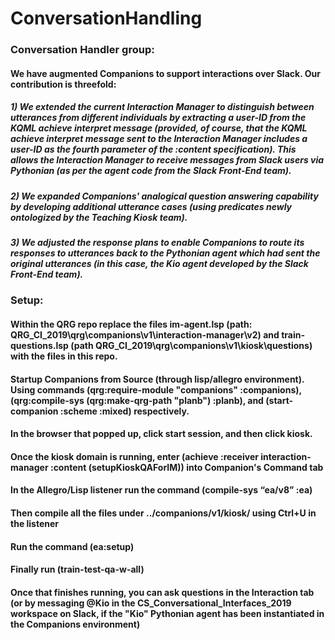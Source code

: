 # ConversationHandling

### Conversation Handler group: 
#### We have augmented Companions to support interactions over Slack.  Our contribution is threefold: 
##### 1) We extended the current Interaction Manager to distinguish between utterances from different individuals by extracting a user-ID from the KQML achieve interpret message (provided, of course, that the KQML achieve interpret message sent to the Interaction Manager includes a user-ID as the fourth parameter of the :content specification).  This allows the Interaction Manager to receive messages from Slack users via Pythonian (as per the agent code from the Slack Front-End team).
##### 2) We expanded Companions' analogical question answering capability by developing additional utterance cases (using predicates newly ontologized by the Teaching Kiosk team).
##### 3) We adjusted the response plans to enable Companions to route its responses to utterances back to the Pythonian agent which had sent the original utterances (in this case, the Kio agent developed by the Slack Front-End team).

### Setup:
#### Within the QRG repo replace the files im-agent.lsp (path: QRG_CI_2019\qrg\companions\v1\interaction-manager\v2) and train-questions.lsp (path QRG_CI_2019\qrg\companions\v1\kiosk\questions) with the files in this repo.
#### Startup Companions from Source (through lisp/allegro environment). Using commands (qrg:require-module "companions" :companions), (qrg:compile-sys (qrg:make-qrg-path "planb") :planb), and (start-companion :scheme :mixed) respectively.
#### In the browser that popped up, click start session, and then click kiosk.
#### Once the kiosk domain is running, enter (achieve :receiver interaction-manager :content (setupKioskQAForIM)) into Companion's Command tab
#### In the Allegro/Lisp listener run the command (compile-sys “ea/v8” :ea)
#### Then compile all the files under ../companions/v1/kiosk/  using Ctrl+U in the listener
#### Run the command (ea:setup)
#### Finally run (train-test-qa-w-all) 
#### Once that finishes running, you can ask questions in the Interaction tab (or by messaging @Kio in the CS_Conversational_Interfaces_2019 workspace on Slack, if the "Kio" Pythonian agent has been instantiated in the Companions environment)


